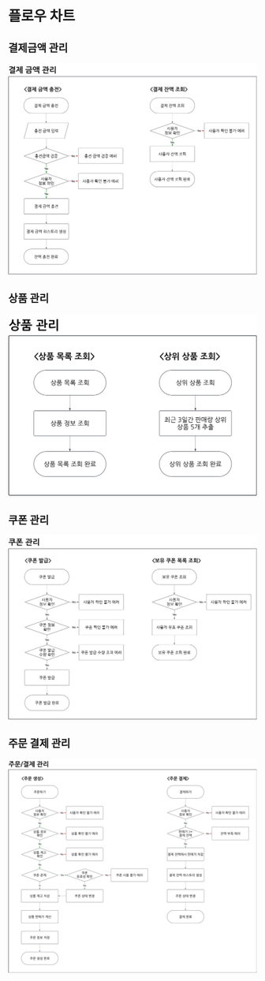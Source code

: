 # 플로우 차트

## 결제금액 관리
![결제금액 관리.png](images/flowchart_point.png)

## 상품 관리
![img.png](images/flowchart_product.png)

## 쿠폰 관리
![img.png](images/flowchart_coupon.png)

## 주문 결제 관리
![img.png](images/flowchart_order.png)